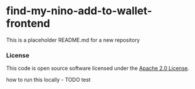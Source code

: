
# find-my-nino-add-to-wallet-frontend

This is a placeholder README.md for a new repository

### License

This code is open source software licensed under the [Apache 2.0 License]("http://www.apache.org/licenses/LICENSE-2.0.html").

how to run this locally - TODO
test





